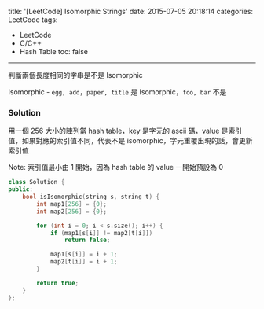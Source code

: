 title: '[LeetCode] Isomorphic Strings'
date: 2015-07-05 20:18:14
categories: LeetCode
tags:
- LeetCode
- C/C++
- Hash Table
toc: false
---
判斷兩個長度相同的字串是不是 Isomorphic

<!-- more -->

Isomorphic - `egg, add`，`paper, title` 是 Isomorphic，`foo, bar` 不是

### Solution

用一個 256 大小的陣列當 hash table，key 是字元的 ascii 碼，value 是索引值，如果對應的索引值不同，代表不是 isomorphic，字元重覆出現的話，會更新索引值

Note: 索引值最小由 1 開始，因為 hash table 的 value 一開始預設為 0

``` c++
class Solution {
public:
    bool isIsomorphic(string s, string t) {
        int map1[256] = {0};
        int map2[256] = {0};

        for (int i = 0; i < s.size(); i++) {
            if (map1[s[i]] != map2[t[i]])
                return false;

            map1[s[i]] = i + 1;
            map2[t[i]] = i + 1;
        }

        return true;
    }
};
```
